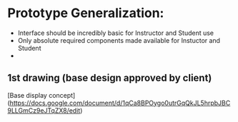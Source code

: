 # Prototype Generalization:
  * Interface should be incredibly basic for Instructor and Student use
  * Only absolute required components made available for Instuctor and Student
  * 
  
  
## 1st drawing (base design approved by client) 
[Base display concept] (https://docs.google.com/document/d/1qCa8BPOygo0utrGqQkJL5hrpbJBC9LLGmCz9eJTqZX8/edit)
